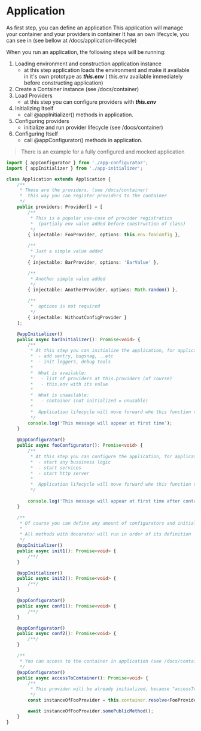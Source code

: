 # Application

As first step, you can define an application This application will manage your container and your providers in container
It has an own lifecycle, you can see in (see bellow at /docs/application-lifecycle)

When you run an application, the following steps will be running:

1. Loading environment and construction application instance
    - at this step application loads the environment and make it available in it's own prototype as ***this.env*** (
      this.env available immediately before constructing application)
2. Create a Container instance (see /docs/container)
3. Load Providers
    - at this step you can configure providers with ***this.env***
4. Initializing Itself
    - call @appInitializer() methods in application.
5. Configuring providers
    - initialize and run provider lifecycle (see /docs/container)
6. Configuring Itself
    - call @appConfigurator() methods in application.

> There is an example for a fully configured and mocked application

```typescript
import { appConfigurator } from './app-configurator';
import { appInitializer } from './app-initializer';

class Application extends Application {
    /**
     * These are the providers. (see /docs/container)
     *  this way you can register providers to the container
     */
    public providers: Provider[] = [
        /**
         * This is a popular use-case of provider registration
         *  (partialy env value added before construction of class)
         */
        { injectable: FooProvider, options: this.env.fooConfig },

        /**
         * Just a simple value added
         */
        { injectable: BarProvider, options: 'BarValue' },

        /**
         * Another simple value added
         */
        { injectable: AnotherProvider, options: Math.random() },

        /**
         *  options is not required
         */
        { injectable: WithoutConfigProvider }
    ];

    @appInitializer()
    public async barInitializer(): Promise<void> {
        /**
         * At this step you can initialize the application, for application:
         *  - add sentry, bugsnag, ..etc
         *  - init loggers, debug tools
         *
         *  What is available:
         *   - list of providers at this.providers (of course)
         *   - this.env with its value
         *
         *  What is unaailable:
         *   - container (not initialized = unusable)
         *
         *  Application lifecycle will move forward whe this function returns
         */
        console.log('This message will appear at first time');
    }
    
    @appConfigurator()
    public async fooConfigurator(): Promise<void> {
        /**
         * At this step you can configure the application, for application:
         *  - start any bussiness logic
         *  - start services
         *  - start http server
         *
         *  Application lifecycle will move forward whe this function returns
         */
        
        console.log('This message will appear at first time after container initialization');
    }

    /**
     * Of course you can define any amount of configurators and initializers
     *
     * All methods with decorator will run in order of its definition
     */
    @appInitializer()
    public async init1(): Promise<void> {
        /**/
    }

    @appInitializer()
    public async init2(): Promise<void> {
        /**/
    }

    @appConfigurator()
    public async conf1(): Promise<void> {
        /**/
    }

    @appConfigurator()
    public async conf2(): Promise<void> {
        /**/
    }

    /**
     * You can access to the container in application (see /docs/container)
     */
    @appConfigurator()
    public async accessToContainer(): Promise<void> {
        /**
         * This provider will be already initialized, because "accessToContainer" method decorated with @appInitializer()
         */
        const instanceOfFooProvider = this.container.resolve<FooProvider>(FooProvider);

        await instanceOfFooProvider.somePublicMethod();
    }
}
```

